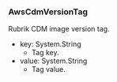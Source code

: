 ### AwsCdmVersionTag
Rubrik CDM image version tag.

- key: System.String
  - Tag key.
- value: System.String
  - Tag value.
